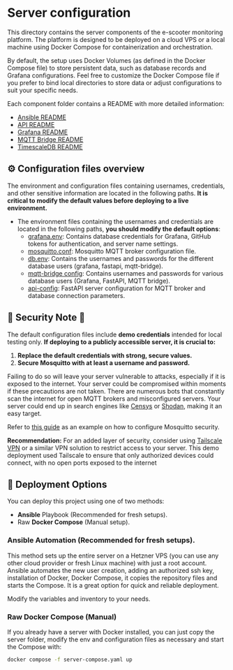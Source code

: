 # Server configuration

This directory contains the server components of the e-scooter monitoring platform. The platform is designed to be deployed on a cloud VPS or a local machine using Docker Compose for containerization and orchestration.

By default, the setup uses Docker Volumes (as defined in the Docker Compose file) to store persistent data, such as database records and Grafana configurations. Feel free to customize the Docker Compose file if you prefer to bind local directories to store data or adjust configurations to suit your specific needs.

Each component folder contains a README with more detailed information:

- [Ansible README](./ansible/README.md)
- [API README](./api/README.md)
- [Grafana README](./grafana/README.md)
- [MQTT Bridge README](./mqtt-postgresql-bridge/README.md)
- [TimescaleDB README](./timescaledb/README.md)

## ⚙️ Configuration files overview

The environment and configuration files containing usernames, credentials, and other sensitive information are located in the following paths. **It is critical to modify the default values before deploying to a live environment.**

- The environment files containing the usernames and credentials are located in the following paths, **you should modify the default options**:
    - [grafana.env](./grafana/grafana.env): Contains database credentials for Grafana, GitHub tokens for authentication, and server name settings.
    - [mosquitto.conf](./broker/mosquitto.conf): Mosquitto MQTT broker configuration file.
    - [db.env](./timescaledb/db.env): Contains the usernames and passwords for the different database users (grafana, fastapi, mqtt-bridge).
    - [mqtt-bridge config](./mqtt-postgresql-bridge/config.toml): Contains usernames and passwords for various database users (Grafana, FastAPI, MQTT bridge).
    - [api-config](./api/config.toml): FastAPI server configuration for MQTT broker and database connection parameters.

## 🚨 Security Note 🚨

The default configuration files include **demo credentials** intended for local testing only. **If deploying to a publicly accessible server, it is crucial to:**

1. **Replace the default credentials with strong, secure values.**
2. **Secure Mosquitto with at least a username and password.**

Failing to do so will leave your server vulnerable to attacks, especially if it is exposed to the internet. Your server could be compromised within moments if these precautions are not taken. There are numerous bots that constantly scan the internet for open MQTT brokers and misconfigured servers. Your server could end up in search engines like [Censys](https://search.censys.io/) or [Shodan](https://www.shodan.io/), making it an easy target.

Refer to [this guide](https://github.com/sukesh-ak/setup-mosquitto-with-docker) as an example on how to configure Mosquitto security.


**Recommendation:** For an added layer of security, consider using [Tailscale VPN](https://tailscale.com/) or a similar VPN solution to restrict access to your server. This demo deployment used Tailscale to ensure that only authorized devices could connect, with no open ports exposed to the internet 

## 🚀 Deployment Options

You can deploy this project using one of two methods:

- **Ansible** Playbook (Recommended for fresh setups).
- Raw **Docker Compose** (Manual setup).

### Ansible Automation (Recommended for fresh setups).

This method sets up the entire server on a Hetzner VPS (you can use any other cloud provider or fresh Linux machine) with just a root account. Ansible automates the new user creation, adding an authorized ssh key, installation of Docker, Docker Compose, it copies the repository files and starts the Compose. It is a great option for quick and reliable deployment.

Modify the variables and inventory to your needs.

### Raw Docker Compose (Manual)

If you already have a server with Docker installed, you can just copy the server folder, modify the env and configuration files as necessary and start the Compose with:

```bash
docker compose -f server-compose.yaml up
```